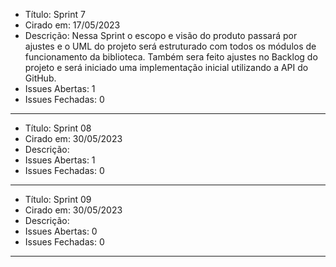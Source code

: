 - Título: Sprint 7
- Cirado em: 17/05/2023
- Descrição: Nessa Sprint o escopo e visão do produto passará por ajustes e o UML do projeto será estruturado com todos os módulos de funcionamento da biblioteca. Também sera feito ajustes no Backlog do projeto e será iniciado uma implementação inicial utilizando a API do GitHub. 
- Issues Abertas: 1
- Issues Fechadas: 0
---------------------
- Título: Sprint 08 
- Cirado em: 30/05/2023
- Descrição: 
- Issues Abertas: 1
- Issues Fechadas: 0
---------------------
- Título: Sprint 09
- Cirado em: 30/05/2023
- Descrição: 
- Issues Abertas: 0
- Issues Fechadas: 0
---------------------
